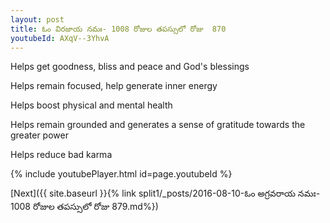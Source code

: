 ```yaml
---
layout: post
title: ఓం విరజాయ నమః- 1008 రోజుల తపస్సులో రోజు  870
youtubeId: AXqV--3YhvA
---
```

 
 
Helps get goodness, bliss and peace and God's blessings
 
Helps remain focused, help generate inner energy 
 
Helps boost physical and mental health 
 
Helps remain grounded and generates a sense of gratitude towards the greater power 
 
Helps reduce bad karma
 
 
 
 


{% include youtubePlayer.html id=page.youtubeId %}
 
[Next]({{ site.baseurl }}{% link  split1/_posts/2016-08-10-ఓం అగ్రవరాయ నమః- 1008 రోజుల తపస్సులో రోజు  879.md%})
 
